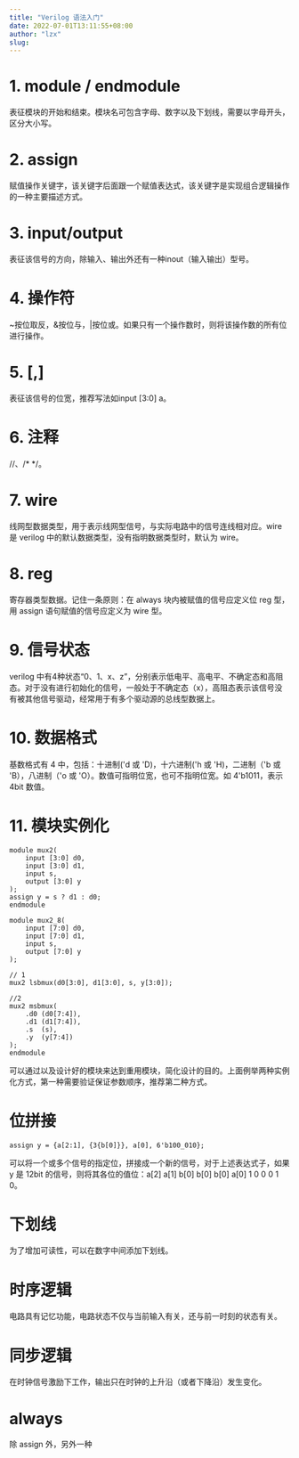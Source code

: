 ```yaml
---
title: "Verilog 语法入门"
date: 2022-07-01T13:11:55+08:00
author: "lzx"
slug: 
---
```


# 1. module / endmodule

表征模块的开始和结束。模块名可包含字母、数字以及下划线，需要以字母开头，区分大小写。

# 2. assign

赋值操作关键字，该关键字后面跟一个赋值表达式，该关键字是实现组合逻辑操作的一种主要描述方式。

# 3. input/output

表征该信号的方向，除输入、输出外还有一种inout（输入输出）型号。

# 4. 操作符

~按位取反，&按位与，|按位或。如果只有一个操作数时，则将该操作数的所有位进行操作。

# 5. [,]

表征该信号的位宽，推荐写法如input [3:0] a。

# 6. 注释
//、/* */。

# 7. wire

线网型数据类型，用于表示线网型信号，与实际电路中的信号连线相对应。wire 是 verilog 中的默认数据类型，没有指明数据类型时，默认为 wire。

# 8. reg

寄存器类型数据。记住一条原则：在 always 块内被赋值的信号应定义位 reg 型，用 assign 语句赋值的信号应定义为 wire 型。

# 9. 信号状态

verilog 中有4种状态“0、1、x、z”，分别表示低电平、高电平、不确定态和高阻态。对于没有进行初始化的信号，一般处于不确定态（x），高阻态表示该信号没有被其他信号驱动，经常用于有多个驱动源的总线型数据上。

# 10. 数据格式

基数格式有 4 中，包括：十进制('d 或 'D)，十六进制('h 或 'H)，二进制（'b 或 'B），八进制（'o 或 'O）。数值可指明位宽，也可不指明位宽。如 4'b1011，表示 4bit 数值。

# 11. 模块实例化

```
module mux2(
    input [3:0] d0,
    input [3:0] d1,
    input s,
    output [3:0] y
);
assign y = s ? d1 : d0;
endmodule

module mux2_8(
    input [7:0] d0,
    input [7:0] d1,
    input s,
    output [7:0] y
);

// 1
mux2 lsbmux(d0[3:0], d1[3:0], s, y[3:0]);

//2 
mux2 msbmux(
    .d0 (d0[7:4]),
    .d1 (d1[7:4]),
    .s  (s),
    .y  (y[7:4])
);
endmodule
```

可以通过以及设计好的模块来达到重用模块，简化设计的目的。上面例举两种实例化方式，第一种需要验证保证参数顺序，推荐第二种方式。

# 位拼接

```
assign y = {a[2:1], {3{b[0]}}, a[0], 6'b100_010};
```

可以将一个或多个信号的指定位，拼接成一个新的信号，对于上述表达式子，如果 y 是 12bit 的信号，则将其各位的值位：a[2] a[1] b[0] b[0] b[0] a[0] 1 0 0 0 1 0。

# 下划线

为了增加可读性，可以在数字中间添加下划线。

# 时序逻辑

电路具有记忆功能，电路状态不仅与当前输入有关，还与前一时刻的状态有关。

# 同步逻辑

在时钟信号激励下工作，输出只在时钟的上升沿（或者下降沿）发生变化。

# always 

除 assign 外，另外一种